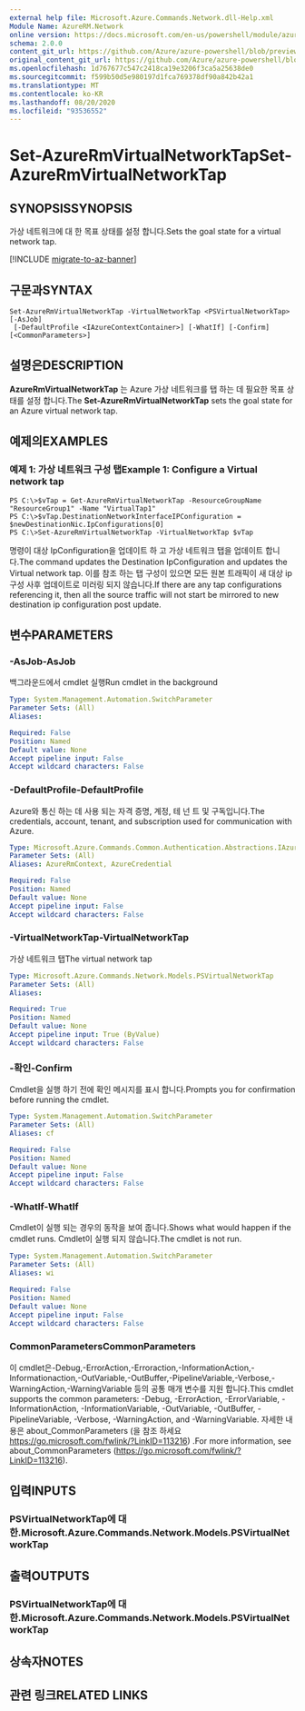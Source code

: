 ```yaml
---
external help file: Microsoft.Azure.Commands.Network.dll-Help.xml
Module Name: AzureRM.Network
online version: https://docs.microsoft.com/en-us/powershell/module/azurerm.network/set-azurermvirtualnetworktap
schema: 2.0.0
content_git_url: https://github.com/Azure/azure-powershell/blob/preview/src/ResourceManager/Network/Commands.Network/help/Set-AzureRmVirtualNetworkTap.md
original_content_git_url: https://github.com/Azure/azure-powershell/blob/preview/src/ResourceManager/Network/Commands.Network/help/Set-AzureRmVirtualNetworkTap.md
ms.openlocfilehash: 1d767677c547c2418ca19e3206f3ca5a25638de0
ms.sourcegitcommit: f599b50d5e980197d1fca769378df90a842b42a1
ms.translationtype: MT
ms.contentlocale: ko-KR
ms.lasthandoff: 08/20/2020
ms.locfileid: "93536552"
---
```

# <span data-ttu-id="be88a-101">Set-AzureRmVirtualNetworkTap</span><span class="sxs-lookup"><span data-stu-id="be88a-101">Set-AzureRmVirtualNetworkTap</span></span>

## <span data-ttu-id="be88a-102">SYNOPSIS</span><span class="sxs-lookup"><span data-stu-id="be88a-102">SYNOPSIS</span></span>
<span data-ttu-id="be88a-103">가상 네트워크에 대 한 목표 상태를 설정 합니다.</span><span class="sxs-lookup"><span data-stu-id="be88a-103">Sets the goal state for a virtual network tap.</span></span>

[!INCLUDE [migrate-to-az-banner](../../includes/migrate-to-az-banner.md)]

## <span data-ttu-id="be88a-104">구문과</span><span class="sxs-lookup"><span data-stu-id="be88a-104">SYNTAX</span></span>

```
Set-AzureRmVirtualNetworkTap -VirtualNetworkTap <PSVirtualNetworkTap> [-AsJob]
 [-DefaultProfile <IAzureContextContainer>] [-WhatIf] [-Confirm] [<CommonParameters>]
```

## <span data-ttu-id="be88a-105">설명은</span><span class="sxs-lookup"><span data-stu-id="be88a-105">DESCRIPTION</span></span>
<span data-ttu-id="be88a-106">**AzureRmVirtualNetworkTap** 는 Azure 가상 네트워크를 탭 하는 데 필요한 목표 상태를 설정 합니다.</span><span class="sxs-lookup"><span data-stu-id="be88a-106">The **Set-AzureRmVirtualNetworkTap** sets the goal state for an Azure virtual network tap.</span></span>

## <span data-ttu-id="be88a-107">예제의</span><span class="sxs-lookup"><span data-stu-id="be88a-107">EXAMPLES</span></span>

### <span data-ttu-id="be88a-108">예제 1: 가상 네트워크 구성 탭</span><span class="sxs-lookup"><span data-stu-id="be88a-108">Example 1: Configure a Virtual network tap</span></span>
```
PS C:\>$vTap = Get-AzureRmVirtualNetworkTap -ResourceGroupName "ResourceGroup1" -Name "VirtualTap1"
PS C:\>$vTap.DestinationNetworkInterfaceIPConfiguration = $newDestinationNic.IpConfigurations[0]
PS C:\>Set-AzureRmVirtualNetworkTap -VirtualNetworkTap $vTap
```

<span data-ttu-id="be88a-109">명령이 대상 IpConfiguration을 업데이트 하 고 가상 네트워크 탭을 업데이트 합니다.</span><span class="sxs-lookup"><span data-stu-id="be88a-109">The command updates the Destination IpConfiguration and updates the Virtual network tap.</span></span>
<span data-ttu-id="be88a-110">이를 참조 하는 탭 구성이 있으면 모든 원본 트래픽이 새 대상 ip 구성 사후 업데이트로 미러링 되지 않습니다.</span><span class="sxs-lookup"><span data-stu-id="be88a-110">If there are any tap configurations referencing it, then all the source traffic will not start be mirrored to new destination ip configuration post update.</span></span>

## <span data-ttu-id="be88a-111">변수</span><span class="sxs-lookup"><span data-stu-id="be88a-111">PARAMETERS</span></span>

### <span data-ttu-id="be88a-112">-AsJob</span><span class="sxs-lookup"><span data-stu-id="be88a-112">-AsJob</span></span>
<span data-ttu-id="be88a-113">백그라운드에서 cmdlet 실행</span><span class="sxs-lookup"><span data-stu-id="be88a-113">Run cmdlet in the background</span></span>

```yaml
Type: System.Management.Automation.SwitchParameter
Parameter Sets: (All)
Aliases:

Required: False
Position: Named
Default value: None
Accept pipeline input: False
Accept wildcard characters: False
```

### <span data-ttu-id="be88a-114">-DefaultProfile</span><span class="sxs-lookup"><span data-stu-id="be88a-114">-DefaultProfile</span></span>
<span data-ttu-id="be88a-115">Azure와 통신 하는 데 사용 되는 자격 증명, 계정, 테 넌 트 및 구독입니다.</span><span class="sxs-lookup"><span data-stu-id="be88a-115">The credentials, account, tenant, and subscription used for communication with Azure.</span></span>

```yaml
Type: Microsoft.Azure.Commands.Common.Authentication.Abstractions.IAzureContextContainer
Parameter Sets: (All)
Aliases: AzureRmContext, AzureCredential

Required: False
Position: Named
Default value: None
Accept pipeline input: False
Accept wildcard characters: False
```

### <span data-ttu-id="be88a-116">-VirtualNetworkTap</span><span class="sxs-lookup"><span data-stu-id="be88a-116">-VirtualNetworkTap</span></span>
<span data-ttu-id="be88a-117">가상 네트워크 탭</span><span class="sxs-lookup"><span data-stu-id="be88a-117">The virtual network tap</span></span>

```yaml
Type: Microsoft.Azure.Commands.Network.Models.PSVirtualNetworkTap
Parameter Sets: (All)
Aliases:

Required: True
Position: Named
Default value: None
Accept pipeline input: True (ByValue)
Accept wildcard characters: False
```

### <span data-ttu-id="be88a-118">-확인</span><span class="sxs-lookup"><span data-stu-id="be88a-118">-Confirm</span></span>
<span data-ttu-id="be88a-119">Cmdlet을 실행 하기 전에 확인 메시지를 표시 합니다.</span><span class="sxs-lookup"><span data-stu-id="be88a-119">Prompts you for confirmation before running the cmdlet.</span></span>

```yaml
Type: System.Management.Automation.SwitchParameter
Parameter Sets: (All)
Aliases: cf

Required: False
Position: Named
Default value: None
Accept pipeline input: False
Accept wildcard characters: False
```

### <span data-ttu-id="be88a-120">-WhatIf</span><span class="sxs-lookup"><span data-stu-id="be88a-120">-WhatIf</span></span>
<span data-ttu-id="be88a-121">Cmdlet이 실행 되는 경우의 동작을 보여 줍니다.</span><span class="sxs-lookup"><span data-stu-id="be88a-121">Shows what would happen if the cmdlet runs.</span></span>
<span data-ttu-id="be88a-122">Cmdlet이 실행 되지 않습니다.</span><span class="sxs-lookup"><span data-stu-id="be88a-122">The cmdlet is not run.</span></span>

```yaml
Type: System.Management.Automation.SwitchParameter
Parameter Sets: (All)
Aliases: wi

Required: False
Position: Named
Default value: None
Accept pipeline input: False
Accept wildcard characters: False
```

### <span data-ttu-id="be88a-123">CommonParameters</span><span class="sxs-lookup"><span data-stu-id="be88a-123">CommonParameters</span></span>
<span data-ttu-id="be88a-124">이 cmdlet은-Debug,-ErrorAction,-Erroraction,-InformationAction,-Informationaction,-OutVariable,-OutBuffer,-PipelineVariable,-Verbose,-WarningAction,-WarningVariable 등의 공통 매개 변수를 지원 합니다.</span><span class="sxs-lookup"><span data-stu-id="be88a-124">This cmdlet supports the common parameters: -Debug, -ErrorAction, -ErrorVariable, -InformationAction, -InformationVariable, -OutVariable, -OutBuffer, -PipelineVariable, -Verbose, -WarningAction, and -WarningVariable.</span></span> <span data-ttu-id="be88a-125">자세한 내용은 about_CommonParameters (을 참조 하세요 https://go.microsoft.com/fwlink/?LinkID=113216) .</span><span class="sxs-lookup"><span data-stu-id="be88a-125">For more information, see about_CommonParameters (https://go.microsoft.com/fwlink/?LinkID=113216).</span></span>

## <span data-ttu-id="be88a-126">입력</span><span class="sxs-lookup"><span data-stu-id="be88a-126">INPUTS</span></span>

### <span data-ttu-id="be88a-127">PSVirtualNetworkTap에 대 한.</span><span class="sxs-lookup"><span data-stu-id="be88a-127">Microsoft.Azure.Commands.Network.Models.PSVirtualNetworkTap</span></span>

## <span data-ttu-id="be88a-128">출력</span><span class="sxs-lookup"><span data-stu-id="be88a-128">OUTPUTS</span></span>

### <span data-ttu-id="be88a-129">PSVirtualNetworkTap에 대 한.</span><span class="sxs-lookup"><span data-stu-id="be88a-129">Microsoft.Azure.Commands.Network.Models.PSVirtualNetworkTap</span></span>

## <span data-ttu-id="be88a-130">상속자</span><span class="sxs-lookup"><span data-stu-id="be88a-130">NOTES</span></span>

## <span data-ttu-id="be88a-131">관련 링크</span><span class="sxs-lookup"><span data-stu-id="be88a-131">RELATED LINKS</span></span>
